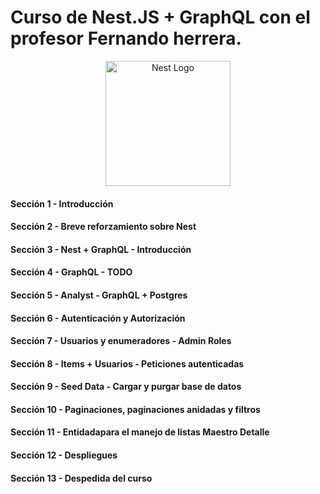 # Curso de Nest.JS + GraphQL con el profesor Fernando herrera.

<p align="center">
  <a href="http://nestjs.com/" target="blank"><img src="https://nestjs.com/img/logo-small.svg" width="200" alt="Nest Logo" /></a>
</p>

#### Sección 1 - Introducción
#### Sección 2 - Breve reforzamiento sobre Nest
#### Sección 3 - Nest + GraphQL - Introducción
#### Sección 4 - GraphQL - TODO
#### Sección 5 - Analyst - GraphQL + Postgres
#### Sección 6 - Autenticación y Autorización
#### Sección 7 - Usuarios y enumeradores - Admin Roles
#### Sección 8 - Items + Usuarios - Peticiones autenticadas
#### Sección 9 - Seed Data - Cargar y purgar base de datos
#### Sección 10 - Paginaciones, paginaciones anidadas y filtros
#### Sección 11 - Entidadapara el manejo de listas Maestro Detalle
#### Sección 12 - Despliegues
#### Sección 13 - Despedida del curso
